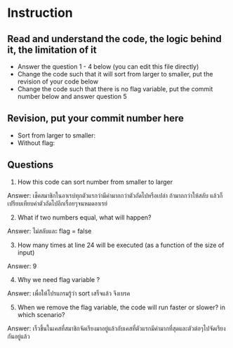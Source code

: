﻿# Instruction

## Read and understand the code, the logic behind it, the limitation of it
* Answer the question 1 - 4 below (you can edit this file directly)
* Change the code such that it will sort from larger to smaller, put the revision of your code below
* Change the code such that there is no flag variable, put the commit number below and answer question 5 


## Revision, put your commit number here
* Sort from larger to smaller:
* Without flag:

## Questions
1. How this code can sort number from smaller to larger
 
Answer: เช็คสมาชิกในอาเรบ์ทุกตัวแรกว่ามีค่ามากกว่าตัวถัดไปหรือเปล่า ถ้ามากกว่าให้สลับ แล้วก็เปรียบเทียบค่าตัวถัดไปอีกเรื่อยๆจนหมดอาเรย์

2. What if two numbers equal, what will happen? 

Answer: ไม่สลับและ flag = false

3. How many times at line 24 will be executed (as a function of the size of input) 

Answer: 9

4. Why we need flag variable ? 

Answer: เพื่อให้โปรแกรมรู้ว่า sort เสร็จแล้ว จึงเบรค

5. When we remove the flag variable, the code will run faster or slower? in which scenario? 

Answer: เร็วขึ้นในเคสที่สมาชิกจัดเรียงมาอยู่แล้วกับเคสที่ตัวแรกมีค่ามากที่สุดและตัวต่อๆไปจัดเรียงกันอยู่แล้ว